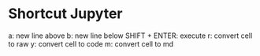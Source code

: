 # Shortcut Jupyter

a: new line above
b: new line below
SHIFT + ENTER: execute
r: convert cell to raw
y: convert cell to code
m: convert cell to md